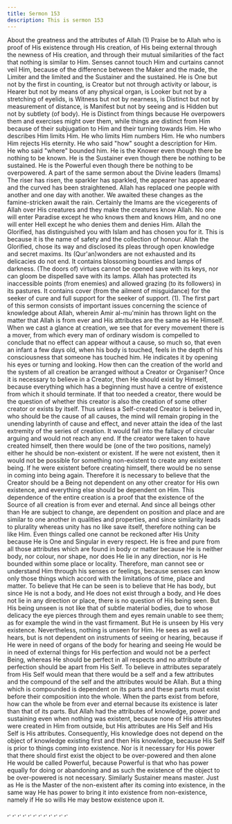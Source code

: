 ```yaml
---
title: Sermon 153
description: This is sermon 153
---
```


About the greatness and the attributes of Allah (1)
Praise be to Allah who is proof of His existence through His creation, of His being external
through the newness of His creation, and through their mutual similarities of the fact that
nothing is similar to Him. Senses cannot touch Him and curtains cannot veil Him, because of
the difference between the Maker and the made, the Limiter and the limited and the Sustainer
and the sustained.
He is One but not by the first in counting, is Creator but not through activity or labour, is
Hearer but not by means of any physical organ, is Looker but not by a stretching of eyelids, is
Witness but not by nearness, is Distinct but not by measurement of distance, is Manifest but
not by seeing and is Hidden but not by subtlety (of body).
He is Distinct from things because He overpowers them and exercises might over them, while
things are distinct from Him because of their subjugation to Him and their turning towards
Him.
He who describes Him limits Him. He who limits Him numbers Him. He who numbers Him
rejects His eternity. He who said "how" sought a description for Him.
He who said "where" bounded him. He is the Knower even though there be nothing to be
known. He is the Sustainer even though there be nothing to be sustained. He is the Powerful
even though there be nothing to be overpowered.
A part of the same sermon about the Divine leaders (Imams)
The riser has risen, the sparkler has sparkled, the appearer has appeared and the curved has
been straightened. Allah has replaced one people with another and one day with another.
We awaited these changes as the famine-stricken await the rain. Certainly the Imams are the
vicegerents of Allah over His creatures and they make the creatures know Allah. No one will
enter Paradise except he who knows them and knows Him, and no one will enter Hell except
he who denies them and denies Him.
Allah the Glorified, has distinguished you with Islam and has chosen you for it. This is
because it is the name of safety and the collection of honour. Allah the Glorified, chose its
way and disclosed its pleas through open knowledge and secret maxims.
Its (Qur'an)wonders are not exhausted and its delicacies do not end. It contains blossoming
bounties and lamps of darkness. (The doors of) virtues cannot be opened save with its keys,
nor can gloom be dispelled save with its lamps. Allah has protected its inaccessible points
(from enemies) and allowed grazing (to its followers) in its pastures. It contains cover (from
the ailment of misguidance) for the seeker of cure and full support for the seeker of support.
(1). The first part of this sermon consists of important issues concerning the science of
knowledge about Allah, wherein Amir al-mu'minin has thrown light on the matter that Allah is
from ever and His attributes are the same as He Himself. When we cast a glance at creation,
we see that for every movement there is a mover, from which every man of ordinary wisdom is
compelled to conclude that no effect can appear without a cause, so much so, that even an
infant a few days old, when his body is touched, feels in the depth of his consciousness that
someone has touched him.
He indicates it by opening his eyes or turning and looking. How then can the creation of the
world and the system of all creation be arranged without a Creator or Organiser?
Once it is necessary to believe in a Creator, then He should exist by Himself, because
everything which has a beginning must have a centre of existence from which it should
terminate.
If that too needed a creator, there would be the question of whether this creator is also the
creation of some other creator or exists by itself. Thus unless a Self-created Creator is believed
in, who should be the cause of all causes, the mind will remain groping in the unending
labyrinth of cause and effect, and never attain the idea of the last extremity of the series of
creation. It would fall into the fallacy of circular arguing and would not reach any end.
If the creator were taken to have created himself, then there would be (one of the two
positions, namely) either he should be non-existent or existent.
If he were not existent, then it would not be possible for something non-existent to create any
existent being. If he were existent before creating himself, there would be no sense in coming
into being again. Therefore it is necessary to believe that the Creator should be a Being not
dependent on any other creator for His own existence, and everything else should be
dependent on Him.
This dependence of the entire creation is a proof that the existence of the Source of all
creation is from ever and eternal. And since all beings other than He are subject to change, are
dependent on position and place and are similar to one another in qualities and properties, and
since similarity leads to plurality whereas unity has no like save itself, therefore nothing can be
like Him.
Even things called one cannot be reckoned after His Unity because He is One and Singular in
every respect. He is free and pure from all those attributes which are found in body or matter
because He is neither body, nor colour, nor shape, nor does He lie in any direction, nor is He
bounded within some place or locality. Therefore, man cannot see or understand Him through
his senses or feelings, because senses can know only those things which accord with the
limitations of time, place and matter. To believe that He can be seen is to believe that He has
body, but since He is not a body, and He does not exist through a body, and He does not lie in
any direction or place, there is no question of His being seen.
But His being unseen is not like that of subtle material bodies, due to whose delicacy the eye
pierces through them and eyes remain unable to see them; as for example the wind in the vast
firmament. But He is unseen by His very existence.
Nevertheless, nothing is unseen for Him. He sees as well as hears, but is not dependent on
instruments of seeing or hearing, because if He were in need of organs of the body for hearing
and seeing He would be in need of external things for His perfection and would not be a
perfect Being, whereas He should be perfect in all respects and no attribute of perfection
should be apart from His Self.
To believe in attributes separately from His Self would mean that there would be a self and a
few attributes and the compound of the self and the attributes would be Allah. But a thing
which is compounded is dependent on its parts and these parts must exist before their
composition into the whole. When the parts exist from before, how can the whole be from ever
and eternal because its existence is later than that of its parts.
But Allah had the attributes of knowledge, power and sustaining even when nothing was
existent, because none of His attributes were created in Him from outside, but His attributes
are His Self and His Self is His attributes. Consequently, His knowledge does not depend on the
object of knowledge existing first and then His knowledge, because His Self is prior to things
coming into existence.
Nor is it necessary for His power that there should first exist the object to be over-powered and
then alone He would be called Powerful, because Powerful is that who has power equally for
doing or abandoning and as such the existence of the object to be over-powered is not
necessary.
Similarly Sustainer means master. Just as He is the Master of the non-existent after its coming
into existence, in the same way He has power to bring it into existence from non-existence,
namely if He so wills He may bestow existence upon it.

,.
,. ,. ,.
,.
,. ,. ,.
,. ,. ,.
,.